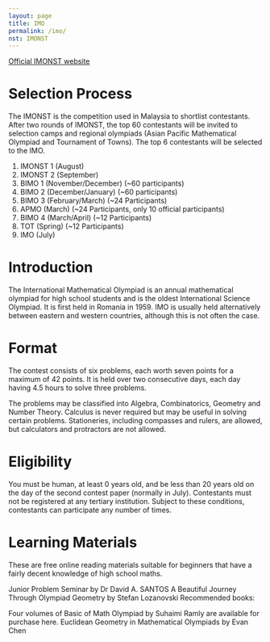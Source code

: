 ```yaml
---
layout: page
title: IMO
permalink: /imo/
nst: IMONST
---
```


<a href="https://imo-malaysia.org/">Official IMONST website</a>

# Selection Process
The IMONST is the competition used in Malaysia to shortlist contestants. After two rounds of IMONST, the top 60 contestants will be invited to selection camps and regional olympiads (Asian Pacific Mathematical Olympiad and Tournament of Towns). The top 6 contestants will be selected to the IMO.

1. IMONST 1 (August)
2. IMONST 2 (September)
3. BIMO 1 (November/December) (~60 participants)
4. BIMO 2 (December/January) (~60 participants)
5. BIMO 3 (February/March) (~24 Participants)
6. APMO (March) (~24 Participants, only 10 official participants)
7. BIMO 4 (March/April) (~12 Participants)
8. TOT (Spring) (~12 Participants)
9. IMO (July)

# Introduction
The International Mathematical Olympiad is an annual mathematical olympiad for high school students and is the oldest International Science Olympiad. It is first held in Romania in 1959. IMO is usually held alternatively between eastern and western countries, although this is not often the case.

# Format
The contest consists of six problems, each worth seven points for a maximum of 42 points. It is held over two consecutive days, each day having 4.5 hours to solve three problems.

The problems may be classified into Algebra, Combinatorics, Geometry and Number Theory. Calculus is never required but may be useful in solving certain problems. Stationeries, including compasses and rulers, are allowed, but calculators and protractors are not allowed.

# Eligibility
You must be human, at least 0 years old, and be less than 20 years old on the day of the second contest paper (normally in July). Contestants must not be registered at any tertiary institution. Subject to these conditions, contestants can participate any number of times.

# Learning Materials
These are free online reading materials suitable for beginners that have a fairly decent knowledge of high school maths.

Junior Problem Seminar by Dr David A. SANTOS
A Beautiful Journey Through Olympiad Geometry by Stefan Lozanovski
Recommended books:

Four volumes of Basic of Math Olympiad by Suhaimi Ramly are available for purchase here.
Euclidean Geometry in Mathematical Olympiads by Evan Chen